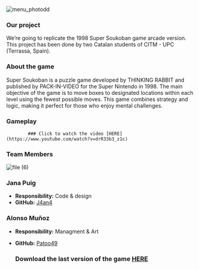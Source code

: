 ![menu_photodd](https://github.com/J4an4/Game-Analysis-Super-Soukoban/assets/160216332/34589107-0866-4fda-9a02-f69af0fb4e16)

### **Our project**

We’re going to replicate the 1998 Super Soukoban game arcade version. This project has been done by two Catalan students of CITM - UPC (Terrassa, Spain).



### **About the game**

Super Soukoban is a puzzle game developed by THINKING RABBIT and published by PACK-IN-VIDEO for the Super Nintendo in 1998. The main objective of the game is to move boxes to designated locations within each level using the fewest possible moves. This game combines strategy and logic, making it perfect for those who enjoy mental challenges.



### **Gameplay**

            ### Click to watch the video [HERE](https://www.youtube.com/watch?v=drR33b3_z1c)



### **Team Members**

![file (6)](https://github.com/J4an4/Game-Analysis-Super-Soukoban/assets/160216332/17f84620-913e-41aa-9a99-85aafa19dd74)



### **Jana Puig**
- **Responsibility:** Code & design
- **GitHub:** [J4an4](https://github.com/J4an4)

### **Alonso Muñoz**
- **Responsibility:** Managment & Art
- **GitHub:** [Patoo49](https://github.com/Patoo49)

  ### Download the last version of the game [HERE](https://github.com/J4an4/Game-Analysis-Super-Soukoban/releases)

